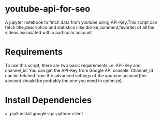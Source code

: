 # youtube-api-for-seo
A jupyter notebook to fetch data from youtube using API-Key.This script can fetch title,description and statistics (like,dislike,comment,favorite) of all the videos associated with a particular account

# Requirements
To use this script, there are two basic requirements i.e. API-Key and channel_id. You can get the API-Key from Google API console. Channel_id can be fetched from the advanced settings of the youtube account(the account should be probably the one you need  to optimize). 

# Install Dependencies
   a. pip3 install google-api-python-client
   
